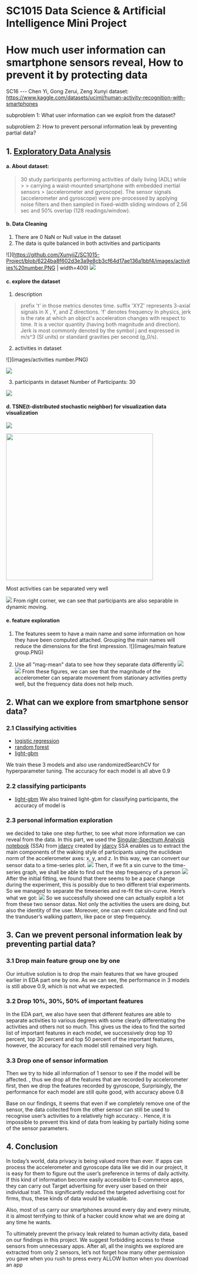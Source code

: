 # SC1015 Data Science & Artificial Intelligence Mini Project
# How much user information can smartphone sensors reveal, How to prevent it by protecting data
SC16 --- Chen Yi, Gong Zerui, Zeng Xunyi
dataset: https://www.kaggle.com/datasets/uciml/human-activity-recognition-with-smartphones

subproblem 1: What user information can we exploit from the dataset?

subproblem 2: How to prevent personal information leak by preventing partial data?

## 1. [Exploratory Data Analysis](https://github.com/XunyiiZ/SC1015-Project/blob/6224ba8f602d3e3a9e8cb3cf64d17ae136a1bbf4/Part%201.%20EDA.ipynb)
#### a. About dataset:
> 30 study participants performing activities of daily living (ADL) while > > carrying a waist-mounted smartphone with embedded inertial sensors > (accelerometer and gyroscope). The sensor signals (accelerometer and gyroscope) were pre-processed by applying noise filters and then sampled in fixed-width sliding windows of 2.56 sec and 50% overlap (128 readings/window).

#### b. Data Cleaning
1. There are 0 NaN or Null value in the dataset
2. The data is quite balanced in both activities and participants

![](https://github.com/XunyiiZ/SC1015-Project/blob/6224ba8f602d3e3a9e8cb3cf64d17ae136a1bbf4/images/activities%20number.PNG | width=400)
![](https://github.com/XunyiiZ/SC1015-Project/blob/6224ba8f602d3e3a9e8cb3cf64d17ae136a1bbf4/images/participant%20balance.png)

#### c. explore the dataset
1. description
> prefix 't' in those metrics denotes time.
> suffix 'XYZ' represents 3-axial signals in X , Y, and Z directions.
> 'f' denotes frequency
> In physics, jerk is the rate at which an object's acceleration changes with respect to time. It is a vector quantity (having both magnitude and direction). Jerk is most commonly denoted by the symbol j and expressed in m/s^3 (SI units) or standard gravities per second (g_0/s).

2. activities in dataset

![](images/activities number.PNG)

![](images/activity.png)

3. participants in dataset
Number of Participants: 30

![](images/participants.png)

#### d. TSNE(t-distributed stochastic neighbor) for visualization data visualization
![](images/tsne-a.PNG)

<img src= "https://github.com/XunyiiZ/SC1015-Project/blob/6224ba8f602d3e3a9e8cb3cf64d17ae136a1bbf4/images/tsne-a.PNG" width="400"/>

Most activities can be separated very well

![](images/tsne-p.PNG)
From right corner, we can see that participants are also separable in dynamic moving.
#### e. feature exploration
1. The features seem to have a main name and some information on how they have been computed attached. Grouping the main names will reduce the dimensions for the first impression.
![](images/main feature group.PNG)

2. Use all "mag-mean" data to see how they separate data differently
![](images/boxplot1.PNG) ![](images/boxplot2.PNG)
From these figures, we can see that the magnitude of the accelerometer can separate movement from stationary activities pretty well, but the frequency data does not help much.

## 2. What can we explore from smartphone sensor data?
### 2.1 Classifying activities

- [logistic regression](https://github.com/XunyiiZ/SC1015-Project/blob/6224ba8f602d3e3a9e8cb3cf64d17ae136a1bbf4/Part%202(a).%20Logistic%20Regression%20(classifying%20activities).ipynb)
- [random forest](https://github.com/XunyiiZ/SC1015-Project/blob/6224ba8f602d3e3a9e8cb3cf64d17ae136a1bbf4/Part%202(b).%20RandomForest(Classifying%20Activities).ipynb)
- [light-gbm](https://github.com/XunyiiZ/SC1015-Project/blob/6224ba8f602d3e3a9e8cb3cf64d17ae136a1bbf4/Part%202(c).%20LightGBM(classifying%20activities).ipynb)

We train these 3 models and also use randomizedSearchCV for hyperparameter tuning. The accuracy for each model is all abve 0.9

### 2.2 classifying participants

- [light-gbm](https://github.com/XunyiiZ/SC1015-Project/blob/6224ba8f602d3e3a9e8cb3cf64d17ae136a1bbf4/Part%202(d)%20Light-GBM(clasifying%20participants).ipynb)
We also trained light-gbm for classifying participants, the accuracy of model is

### 2.3 personal information exploration

we decided to take one step further, to see what more information we can reveal from the data. 
In this part, we used the [Singular-Spectrum Analysis notebook](https://www.kaggle.com/jdarcy/introducing-ssa-for-time-series-decomposition) (SSA) from [jdarcy](https://www.kaggle.com/jdarcy) created by [jdarcy](https://www.kaggle.com/jdarcy) 
SSA enables us to extract the main components of the waking style of participants using the euclidean norm of the accelerometer axes: x, y, and z.  In this way, we can convert our sensor data to a time-series plot.
![](https://github.com/XunyiiZ/SC1015-Project/blob/6224ba8f602d3e3a9e8cb3cf64d17ae136a1bbf4/images/walking%20time%20series.PNG)
Then, if we fit a sin curve to the time-series graph, we shall be able to find out the step frequency of a person
![](https://github.com/XunyiiZ/SC1015-Project/blob/6224ba8f602d3e3a9e8cb3cf64d17ae136a1bbf4/images/walking%20fit%201.PNG)
After the initial fitting, we found that there seems to be a pace change during the experiment, this is possibly due to two different trial experiments. So we managed to separate the timeseries and re-fit the sin-curve. Here’s what we got:
![](https://github.com/XunyiiZ/SC1015-Project/blob/6224ba8f602d3e3a9e8cb3cf64d17ae136a1bbf4/images/walking%20fit%202.PNG)
So we successfully showed one can actually exploit a lot from these two sensor datas. Not only the activities the users are doing, but also the identity of the user. Moreover, one can even calculate and find out the tranduser’s walking pattern, like pace or step frequency.


## 3. Can we prevent personal information leak by preventing partial data?

### 3.1 Drop main feature group one by one

Our intuitive solution is to drop the main features that we have grouped earlier in EDA part one by one. As we can see, the performance in 3 models is still above 0.9, which is not what we expected.
![]()

### 3.2 Drop 10%, 30%, 50% of important features

In the EDA part, we also have seen that different features are able to separate activities to various degrees with some clearly differentiating the activities and others not so much.
This gives us the idea to find the sorted list of important features in each model, we successively drop  top 10 percent, top 30 percent and top 50 percent of the important features, however, the accuracy for each model still remained very high.
![]()

### 3.3 Drop one of sensor information
Then we try to hide all information of 1 sensor to see if the model will be affected.
, thus we drop all the features that are recorded by accelerometer  first, then we drop the features recorded by gyroscope, Surprisingly, the performance for each model are still quite good, with accuracy above 0.8
![]()

Base on our findings, it seems that even if we completely remove one of the sensor, the data collected from the other sensor can still be used to recognise user’s activities to a relatively high accuracy.·. Hence, it is impossible to prevent this kind of data from leaking by partially hiding some of the sensor parameters.

## 4. Conclusion
In today’s world, data privacy is being valued more than ever. If apps can process the accelerometer and gyroscope data like we did in our project, it is easy for them to figure out the user’s preference in terms of daily activity. If this kind of information become easily accessible to E-commerce apps, they can carry out Target advertising for every user based on their individual trait. This significantly reduced the targeted advertising cost for firms, thus, these kinds of data would be valuable.

Also, most of us carry our smartphones around every day and every minute, it is almost terrifying to think of a hacker could know what we are doing at any time he wants.

To ultimately prevent the privacy leak related to human activity data, based on our findings in this project. We suggest forbidding access to these sensors from unnecessary apps. After all, all the insights we explored are extracted from only 2 sensors, let’s not forget how many other permission you gave when you rush to press every ALLOW button when you download an app

